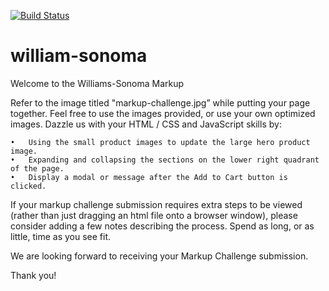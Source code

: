 [![Build Status](https://travis-ci.org/jennaFay/william-sonoma.svg?branch=master)](https://travis-ci.org/jennaFay/william-sonoma)

# william-sonoma
Welcome to the Williams-Sonoma Markup 

Refer to the image titled "markup-challenge.jpg” while putting your page together. Feel free to use the images provided, or use your own optimized images. Dazzle us with your HTML / CSS and JavaScript skills by:

	•	Using the small product images to update the large hero product image.
	•	Expanding and collapsing the sections on the lower right quadrant of the page.
	•	Display a modal or message after the Add to Cart button is clicked.

If your markup challenge submission requires extra steps to be viewed (rather than just dragging an html file onto a browser window), please consider adding a few notes describing the process. Spend as long, or as little, time as you see fit.

We are looking forward to receiving your Markup Challenge submission.

Thank you!
